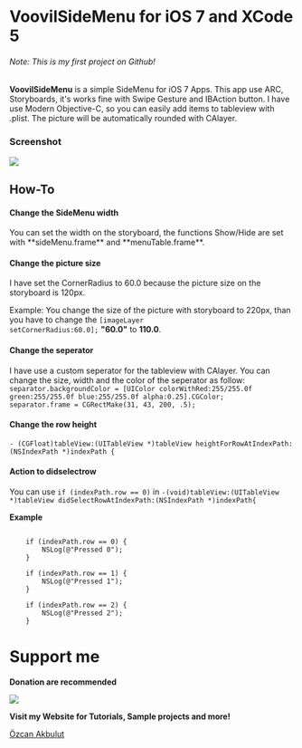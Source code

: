VoovilSideMenu for iOS 7 and XCode 5
==============

<h6>Note: This is my first project on Github!</h6>

**VoovilSideMenu** is a simple SideMenu for iOS 7 Apps. 
This app use ARC, Storyboards, it's works fine with Swipe Gesture and IBAction button.
I have use Modern Objective-C, so you can easily add items to tableview with .plist.
The picture will be automatically rounded with CAlayer.

<h3>Screenshot</h3>
<img src="http://ozcanakbulut.com/images/github/VSideMenu.png"/>

<h2>How-To</h2>

<h4>Change the SideMenu width</h4>
You can set the width on the storyboard, the functions Show/Hide are set with **sideMenu.frame** and **menuTable.frame**.

<h4>Change the picture size</h4>
I have set the CornerRadius to 60.0 because the picture size on the storyboard is 120px.

Example:
You change the size of the picture with storyboard to 220px, than you have to change the
<code>[imageLayer setCornerRadius:60.0];</code> **"60.0"** to **110.0**.

<h4>Change the seperator</h4>
I have use a custom seperator for the tableview with CAlayer.
You can change the size, width and the color of the seperator as follow:

<code>
separator.backgroundColor = [UIColor colorWithRed:255/255.0f green:255/255.0f blue:255/255.0f alpha:0.25].CGColor;
</code>
<code>separator.frame = CGRectMake(31, 43, 200, .5);</code>

<h4>Change the row height</h4>
<code>- (CGFloat)tableView:(UITableView *)tableView heightForRowAtIndexPath:(NSIndexPath *)indexPath {
</code>

<h4>Action to didselectrow</h4>
You can use 
<code>if (indexPath.row == 0)</code>
in
<code>-(void)tableView:(UITableView *)tableView didSelectRowAtIndexPath:(NSIndexPath *)indexPath{</code>

**Example**

<code>
    if (indexPath.row == 0) {
        NSLog(@"Pressed 0");
    }
</code>
<code>
    if (indexPath.row == 1) {
        NSLog(@"Pressed 1");
    }
</code>
<code>
    if (indexPath.row == 2) {
        NSLog(@"Pressed 2");
    }
</code>

Support me
==============

**Donation are recommended**

<a href="https://www.paypal.com/cgi-bin/webscr?cmd=_s-xclick&hosted_button_id=2PBR9NFAUAGHS"><img src="https://www.paypalobjects.com/en_US/i/btn/btn_donateCC_LG_global.gif"/></a>


**Visit my Website for Tutorials, Sample projects and more!**

<a href="http://ozcanakbulut.com">Özcan Akbulut</a>
